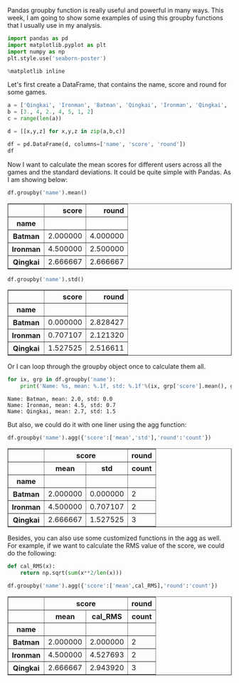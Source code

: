 
Pandas groupby function is really useful and powerful in many ways. This week, I am going to show some examples of using this groupby functions that I usually use in  my analysis. 


```python
import pandas as pd
import matplotlib.pyplot as plt
import numpy as np
plt.style.use('seaborn-poster')

%matplotlib inline
```

Let's first create a DataFrame, that contains the name, score and round for some games. 


```python
a = ['Qingkai', 'Ironman', 'Batman', 'Qingkai', 'Ironman', 'Qingkai', 'Batman']
b = [3., 4, 2., 4, 5, 1, 2]
c = range(len(a))

d = [[x,y,z] for x,y,z in zip(a,b,c)]

df = pd.DataFrame(d, columns=['name', 'score', 'round'])
df
```

Now I want to calculate the mean scores for different users across all the games and the standard deviations. It could be quite simple with Pandas. As I am showing below:


```python
df.groupby('name').mean()
```




<div>
<table border="1" class="dataframe">
  <thead>
    <tr style="text-align: right;">
      <th></th>
      <th>score</th>
      <th>round</th>
    </tr>
    <tr>
      <th>name</th>
      <th></th>
      <th></th>
    </tr>
  </thead>
  <tbody>
    <tr>
      <th>Batman</th>
      <td>2.000000</td>
      <td>4.000000</td>
    </tr>
    <tr>
      <th>Ironman</th>
      <td>4.500000</td>
      <td>2.500000</td>
    </tr>
    <tr>
      <th>Qingkai</th>
      <td>2.666667</td>
      <td>2.666667</td>
    </tr>
  </tbody>
</table>
</div>




```python
df.groupby('name').std()
```




<div>
<table border="1" class="dataframe">
  <thead>
    <tr style="text-align: right;">
      <th></th>
      <th>score</th>
      <th>round</th>
    </tr>
    <tr>
      <th>name</th>
      <th></th>
      <th></th>
    </tr>
  </thead>
  <tbody>
    <tr>
      <th>Batman</th>
      <td>0.000000</td>
      <td>2.828427</td>
    </tr>
    <tr>
      <th>Ironman</th>
      <td>0.707107</td>
      <td>2.121320</td>
    </tr>
    <tr>
      <th>Qingkai</th>
      <td>1.527525</td>
      <td>2.516611</td>
    </tr>
  </tbody>
</table>
</div>



Or I can loop through the groupby object once to calculate them all. 


```python
for ix, grp in df.groupby('name'):
    print('Name: %s, mean: %.1f, std: %.1f'%(ix, grp['score'].mean(), grp['score'].std()))
```

    Name: Batman, mean: 2.0, std: 0.0
    Name: Ironman, mean: 4.5, std: 0.7
    Name: Qingkai, mean: 2.7, std: 1.5


But also, we could do it with one liner using the agg function:


```python
df.groupby('name').agg({'score':['mean','std'],'round':'count'})
```




<div>
<table border="1" class="dataframe">
  <thead>
    <tr>
      <th></th>
      <th colspan="2" halign="left">score</th>
      <th>round</th>
    </tr>
    <tr>
      <th></th>
      <th>mean</th>
      <th>std</th>
      <th>count</th>
    </tr>
    <tr>
      <th>name</th>
      <th></th>
      <th></th>
      <th></th>
    </tr>
  </thead>
  <tbody>
    <tr>
      <th>Batman</th>
      <td>2.000000</td>
      <td>0.000000</td>
      <td>2</td>
    </tr>
    <tr>
      <th>Ironman</th>
      <td>4.500000</td>
      <td>0.707107</td>
      <td>2</td>
    </tr>
    <tr>
      <th>Qingkai</th>
      <td>2.666667</td>
      <td>1.527525</td>
      <td>3</td>
    </tr>
  </tbody>
</table>
</div>



Besides, you can also use some customized functions in the agg as well. For example, if we want to calculate the RMS value of the score, we could do the following:


```python
def cal_RMS(x):
    return np.sqrt(sum(x**2/len(x)))
```


```python
df.groupby('name').agg({'score':['mean',cal_RMS],'round':'count'})
```




<div>
<table border="1" class="dataframe">
  <thead>
    <tr>
      <th></th>
      <th colspan="2" halign="left">score</th>
      <th>round</th>
    </tr>
    <tr>
      <th></th>
      <th>mean</th>
      <th>cal_RMS</th>
      <th>count</th>
    </tr>
    <tr>
      <th>name</th>
      <th></th>
      <th></th>
      <th></th>
    </tr>
  </thead>
  <tbody>
    <tr>
      <th>Batman</th>
      <td>2.000000</td>
      <td>2.000000</td>
      <td>2</td>
    </tr>
    <tr>
      <th>Ironman</th>
      <td>4.500000</td>
      <td>4.527693</td>
      <td>2</td>
    </tr>
    <tr>
      <th>Qingkai</th>
      <td>2.666667</td>
      <td>2.943920</td>
      <td>3</td>
    </tr>
  </tbody>
</table>
</div>



